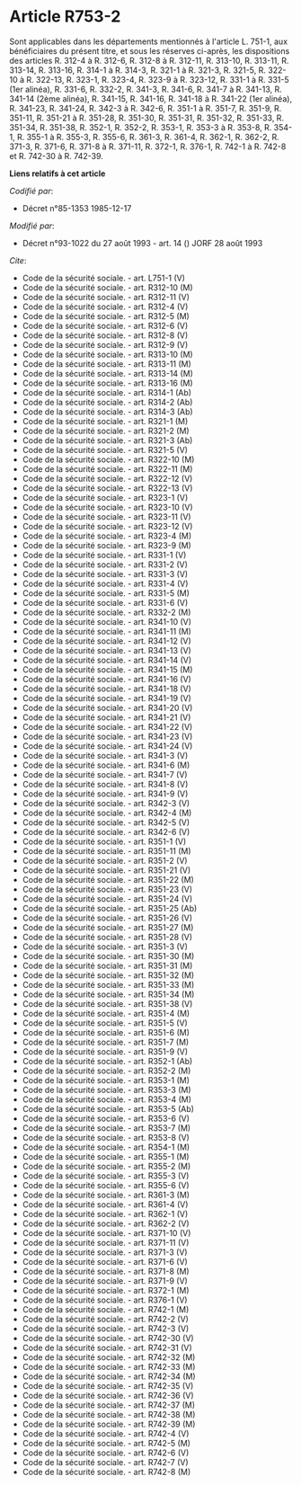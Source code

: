 # Article R753-2

Sont applicables dans les départements   mentionnés à l'article L. 751-1, aux bénéficiaires du présent titre, et sous les
réserves ci-après, les dispositions des articles R. 312-4 à R. 312-6, R. 312-8 à R. 312-11, R. 313-10, R. 313-11, R. 313-14,
R. 313-16, R. 314-1 à R. 314-3, R. 321-1 à R. 321-3, R. 321-5, R. 322-10 à R. 322-13, R. 323-1, R. 323-4, R. 323-9 à R.
323-12, R. 331-1 à R. 331-5 (1er alinéa), R. 331-6, R. 332-2, R. 341-3, R. 341-6, R. 341-7 à R. 341-13, R. 341-14 (2ème
alinéa), R. 341-15, R. 341-16, R. 341-18 à R. 341-22 (1er alinéa), R. 341-23, R. 341-24, R. 342-3 à R. 342-6, R. 351-1 à R.
351-7, R. 351-9, R. 351-11, R. 351-21 à R. 351-28, R. 351-30, R. 351-31, R. 351-32, R. 351-33, R. 351-34, R. 351-38, R.
352-1, R. 352-2, R. 353-1, R. 353-3 à R. 353-8, R. 354-1, R. 355-1 à R. 355-3, R. 355-6, R. 361-3, R. 361-4, R. 362-1, R.
362-2, R. 371-3, R. 371-6, R. 371-8 à R. 371-11, R. 372-1, R. 376-1, R. 742-1 à R. 742-8 et R. 742-30 à R. 742-39.

**Liens relatifs à cet article**

_Codifié par_:

  - Décret n°85-1353 1985-12-17

_Modifié par_:

  - Décret n°93-1022 du 27 août 1993 - art. 14 () JORF 28 août 1993

_Cite_:

  - Code de la sécurité sociale. - art. L751-1 (V)
  - Code de la sécurité sociale. - art. R312-10 (M)
  - Code de la sécurité sociale. - art. R312-11 (V)
  - Code de la sécurité sociale. - art. R312-4 (V)
  - Code de la sécurité sociale. - art. R312-5 (M)
  - Code de la sécurité sociale. - art. R312-6 (V)
  - Code de la sécurité sociale. - art. R312-8 (V)
  - Code de la sécurité sociale. - art. R312-9 (V)
  - Code de la sécurité sociale. - art. R313-10 (M)
  - Code de la sécurité sociale. - art. R313-11 (M)
  - Code de la sécurité sociale. - art. R313-14 (M)
  - Code de la sécurité sociale. - art. R313-16 (M)
  - Code de la sécurité sociale. - art. R314-1 (Ab)
  - Code de la sécurité sociale. - art. R314-2 (Ab)
  - Code de la sécurité sociale. - art. R314-3 (Ab)
  - Code de la sécurité sociale. - art. R321-1 (M)
  - Code de la sécurité sociale. - art. R321-2 (M)
  - Code de la sécurité sociale. - art. R321-3 (Ab)
  - Code de la sécurité sociale. - art. R321-5 (V)
  - Code de la sécurité sociale. - art. R322-10 (M)
  - Code de la sécurité sociale. - art. R322-11 (M)
  - Code de la sécurité sociale. - art. R322-12 (V)
  - Code de la sécurité sociale. - art. R322-13 (V)
  - Code de la sécurité sociale. - art. R323-1 (V)
  - Code de la sécurité sociale. - art. R323-10 (V)
  - Code de la sécurité sociale. - art. R323-11 (V)
  - Code de la sécurité sociale. - art. R323-12 (V)
  - Code de la sécurité sociale. - art. R323-4 (M)
  - Code de la sécurité sociale. - art. R323-9 (M)
  - Code de la sécurité sociale. - art. R331-1 (V)
  - Code de la sécurité sociale. - art. R331-2 (V)
  - Code de la sécurité sociale. - art. R331-3 (V)
  - Code de la sécurité sociale. - art. R331-4 (V)
  - Code de la sécurité sociale. - art. R331-5 (M)
  - Code de la sécurité sociale. - art. R331-6 (V)
  - Code de la sécurité sociale. - art. R332-2 (M)
  - Code de la sécurité sociale. - art. R341-10 (V)
  - Code de la sécurité sociale. - art. R341-11 (M)
  - Code de la sécurité sociale. - art. R341-12 (V)
  - Code de la sécurité sociale. - art. R341-13 (V)
  - Code de la sécurité sociale. - art. R341-14 (V)
  - Code de la sécurité sociale. - art. R341-15 (M)
  - Code de la sécurité sociale. - art. R341-16 (V)
  - Code de la sécurité sociale. - art. R341-18 (V)
  - Code de la sécurité sociale. - art. R341-19 (V)
  - Code de la sécurité sociale. - art. R341-20 (V)
  - Code de la sécurité sociale. - art. R341-21 (V)
  - Code de la sécurité sociale. - art. R341-22 (V)
  - Code de la sécurité sociale. - art. R341-23 (V)
  - Code de la sécurité sociale. - art. R341-24 (V)
  - Code de la sécurité sociale. - art. R341-3 (V)
  - Code de la sécurité sociale. - art. R341-6 (M)
  - Code de la sécurité sociale. - art. R341-7 (V)
  - Code de la sécurité sociale. - art. R341-8 (V)
  - Code de la sécurité sociale. - art. R341-9 (V)
  - Code de la sécurité sociale. - art. R342-3 (V)
  - Code de la sécurité sociale. - art. R342-4 (M)
  - Code de la sécurité sociale. - art. R342-5 (V)
  - Code de la sécurité sociale. - art. R342-6 (V)
  - Code de la sécurité sociale. - art. R351-1 (V)
  - Code de la sécurité sociale. - art. R351-11 (M)
  - Code de la sécurité sociale. - art. R351-2 (V)
  - Code de la sécurité sociale. - art. R351-21 (V)
  - Code de la sécurité sociale. - art. R351-22 (M)
  - Code de la sécurité sociale. - art. R351-23 (V)
  - Code de la sécurité sociale. - art. R351-24 (V)
  - Code de la sécurité sociale. - art. R351-25 (Ab)
  - Code de la sécurité sociale. - art. R351-26 (V)
  - Code de la sécurité sociale. - art. R351-27 (M)
  - Code de la sécurité sociale. - art. R351-28 (V)
  - Code de la sécurité sociale. - art. R351-3 (V)
  - Code de la sécurité sociale. - art. R351-30 (M)
  - Code de la sécurité sociale. - art. R351-31 (M)
  - Code de la sécurité sociale. - art. R351-32 (M)
  - Code de la sécurité sociale. - art. R351-33 (M)
  - Code de la sécurité sociale. - art. R351-34 (M)
  - Code de la sécurité sociale. - art. R351-38 (V)
  - Code de la sécurité sociale. - art. R351-4 (M)
  - Code de la sécurité sociale. - art. R351-5 (V)
  - Code de la sécurité sociale. - art. R351-6 (M)
  - Code de la sécurité sociale. - art. R351-7 (M)
  - Code de la sécurité sociale. - art. R351-9 (V)
  - Code de la sécurité sociale. - art. R352-1 (Ab)
  - Code de la sécurité sociale. - art. R352-2 (M)
  - Code de la sécurité sociale. - art. R353-1 (M)
  - Code de la sécurité sociale. - art. R353-3 (M)
  - Code de la sécurité sociale. - art. R353-4 (M)
  - Code de la sécurité sociale. - art. R353-5 (Ab)
  - Code de la sécurité sociale. - art. R353-6 (V)
  - Code de la sécurité sociale. - art. R353-7 (M)
  - Code de la sécurité sociale. - art. R353-8 (V)
  - Code de la sécurité sociale. - art. R354-1 (M)
  - Code de la sécurité sociale. - art. R355-1 (M)
  - Code de la sécurité sociale. - art. R355-2 (M)
  - Code de la sécurité sociale. - art. R355-3 (V)
  - Code de la sécurité sociale. - art. R355-6 (V)
  - Code de la sécurité sociale. - art. R361-3 (M)
  - Code de la sécurité sociale. - art. R361-4 (V)
  - Code de la sécurité sociale. - art. R362-1 (V)
  - Code de la sécurité sociale. - art. R362-2 (V)
  - Code de la sécurité sociale. - art. R371-10 (V)
  - Code de la sécurité sociale. - art. R371-11 (V)
  - Code de la sécurité sociale. - art. R371-3 (V)
  - Code de la sécurité sociale. - art. R371-6 (V)
  - Code de la sécurité sociale. - art. R371-8 (M)
  - Code de la sécurité sociale. - art. R371-9 (V)
  - Code de la sécurité sociale. - art. R372-1 (M)
  - Code de la sécurité sociale. - art. R376-1 (V)
  - Code de la sécurité sociale. - art. R742-1 (M)
  - Code de la sécurité sociale. - art. R742-2 (V)
  - Code de la sécurité sociale. - art. R742-3 (V)
  - Code de la sécurité sociale. - art. R742-30 (V)
  - Code de la sécurité sociale. - art. R742-31 (V)
  - Code de la sécurité sociale. - art. R742-32 (M)
  - Code de la sécurité sociale. - art. R742-33 (M)
  - Code de la sécurité sociale. - art. R742-34 (M)
  - Code de la sécurité sociale. - art. R742-35 (V)
  - Code de la sécurité sociale. - art. R742-36 (V)
  - Code de la sécurité sociale. - art. R742-37 (M)
  - Code de la sécurité sociale. - art. R742-38 (M)
  - Code de la sécurité sociale. - art. R742-39 (M)
  - Code de la sécurité sociale. - art. R742-4 (V)
  - Code de la sécurité sociale. - art. R742-5 (M)
  - Code de la sécurité sociale. - art. R742-6 (V)
  - Code de la sécurité sociale. - art. R742-7 (V)
  - Code de la sécurité sociale. - art. R742-8 (M)
